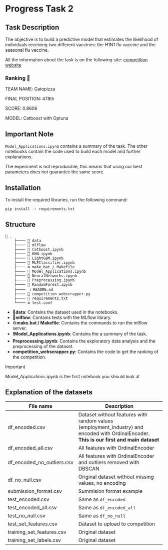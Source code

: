 # Progress Task 2

## Task Description

The objective is to build a predictive model that estimates the likelihood of individuals receiving two different vaccines: the H1N1 flu vaccine and the seasonal flu vaccine.

All the information about the task is on the following site: [competition website](https://www.drivendata.org/competitions/66/flu-shot-learning/page/210/)

### Ranking 🏅
TEAM NAME: Gatopizza

FINAL POSITION: 478th 

SCORE: 0.8606

MODEL: Catboost with Optuna

## Important Note

`Model_Applications.ipynb` contains a summary of the task. The other notebooks contain the code used to build each model and further explanations.  

The experiment is not reproducible, this means that using our best parameters does not guarantee the same score.


## Installation

To install the required libraries, run the following command:

```bash
pip install -r requirements.txt
```

## Structure

```
📂 .    
    ├──── 📂 data
    ├──── 📂 mlflow
    ├──── 📄 Catboost.ipynb
    ├──── 📄 KNN.ipynb
    ├──── 📄 LightGBM.ipynb
    ├──── 📄 MLPClassifier.ipynb    
    ├──── ⚙️ make.bat / Makefile        
    ├──── 📄 Model_Applications.ipynb
    ├──── 📄 NeuralNetworks.ipynb
    ├──── 📄 Preprocessing.ipynb
    ├──── 📄 RandomForest.ipynb   
    ├────  ℹ️ README.md
    ├──── 📄 competition_webscrapper.py  
    ├──── 📄 requirements.txt  
    └──── ⚙️ test.conf 
```

* 📂**data**: Contains the dataset used in the notebooks.
* 📂**mlflow**: Contains tests with the MLflow library.
* ⚙️**make.bat / Makefile**: Contains the commands to run the mlflow server.
* ❗**Model_Applications.ipynb**: Contains the a summary of the task.
* **Preprocessing.ipynb**: Contains the exploratory data analysis and the preprocessing of the dataset.
* **competition_webscrapper.py**: Contains the code to get the ranking of the competition.

> [!IMPORTANT]  
> Model_Applications.ipynb is the first notebook you should look at


## Explanation of the datasets

| File name                      | Description                          |
|--------------------------------|--------------------------------------|
| df_encoded.csv                 | Dataset without features with random values (employment_industry) and encoded with OrdinalEncoder. **This is our first and main dataset**                   |
| df_encoded_all.csv             | All features with OrdinalEncoder          |
| df_encoded_no_outliers.csv     | All features with OrdinalEncoder and outliers removed with DBSCAN       |
| df_no_null.csv                 | Original dataset without missing values, no encoding              |
| submission_format.csv          | Summision format example                    |
| test_encoded.csv               | Same as `df_encoded`          |
| test_encoded_all.csv           | Same as `df_encoded_all`|
| test_no_null.csv               | Same as `df_no_null`    |
| test_set_features.csv          | Dataset to upload to competition |
| training_set_features.csv      | Original dataset |
| training_set_labels.csv        | Original dataset |
